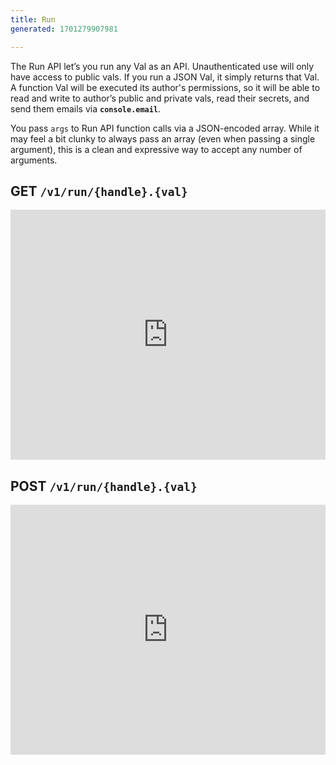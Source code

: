 ```yaml
---
title: Run
generated: 1701279907981

---
```


The Run API let’s you run any Val as an API. Unauthenticated use will only have access to public vals. If you run a JSON Val, it simply returns that Val. A function Val will be executed its author's permissions, so it will be able to read and write to author’s public and private vals, read their secrets, and send them emails via **`console.email`**.

You pass `args` to Run API function calls via a JSON-encoded array. While it may feel a bit clunky to always pass an array (even when passing a single argument), this is a clean and expressive way to accept any number of arguments.

## GET `/v1/run/{handle}.{val}`

<div class="not-content">
  <iframe src="https://www.val.town/embed/stevekrouse.runGET" width="100%" frameborder="no" style="height: 400px;">
    &#x20;
  </iframe>
</div>

## POST `/v1/run/{handle}.{val}`

<div class="not-content">
  <iframe src="https://www.val.town/embed/stevekrouse.runPOST" width="100%" frameborder="no" style="height: 400px;">
    &#x20;
  </iframe>
</div>

